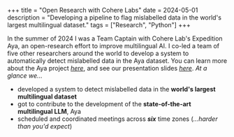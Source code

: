 +++
title = "Open Research with Cohere Labs"
date = 2024-05-01
description = "Developing a pipeline to flag mislabelled data in the world's largest multilingual dataset."
tags = ["Research", "Python"]
+++

In the summer of 2024 I was a Team Captain with Cohere Lab's Expedition Aya, an open-research effort to improve multilingual AI. I co-led a team of five other researchers around the world to develop a system to automatically detect mislabelled data in the Aya dataset. You can learn more about the Aya project [*here*](https://cohere.com/research/aya), and see our presentation slides [*here*](https://docs.google.com/presentation/d/11XMf2NC9GaKLCiTGfZlrJjAJMuSW38-sExwVVOEVZg0/present?slide=id.g2f5d8fd911f_20_97). *At a glance we...*

- developed a system to detect mislabelled data in the **world's largest multilingual dataset**
- got to contribute to the development of the **state-of-the-art multilingual LLM**, Aya
- scheduled and coordinated meetings across ***six*** time zones (*...harder than you'd expect*)
